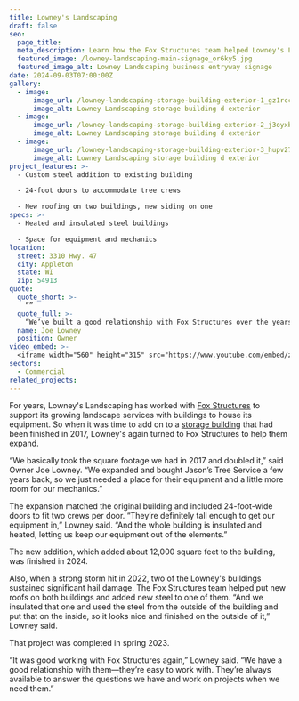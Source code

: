 ```yaml
---
title: Lowney's Landscaping
draft: false
seo:
  page_title:
  meta_description: Learn how the Fox Structures team helped Lowney's Landscaping expand one of their buildings and repair hail damage to others. 
  featured_image: /lowney-landscaping-main-signage_or6ky5.jpg
  featured_image_alt: Lowney Landscaping business entryway signage
date: 2024-09-03T07:00:00Z
gallery: 
  - image: 
      image_url: /lowney-landscaping-storage-building-exterior-1_gz1rcc.jpg
      image_alt: Lowney Landscaping storage building d exterior
  - image: 
      image_url: /lowney-landscaping-storage-building-exterior-2_j3oyxb.jpg
      image_alt: Lowney Landscaping storage building d exterior
  - image: 
      image_url: /lowney-landscaping-storage-building-exterior-3_hupv27.jpg
      image_alt: Lowney Landscaping storage building d exterior
project_features: >-
  - Custom steel addition to existing building 

  - 24-foot doors to accommodate tree crews 

  - New roofing on two buildings, new siding on one
specs: >-
  - Heated and insulated steel buildings 

  - Space for equipment and mechanics
location:
  street: 3310 Hwy. 47
  city: Appleton
  state: WI
  zip: 54913
quote:
  quote_short: >-
    “”
  quote_full: >-
    “We’ve built a good relationship with Fox Structures over the years. They understand our needs and they follow through. And I do like that they do their flatwork in-house. They did a great job on the concrete.”
  name: Joe Lowney
  position: Owner
video_embed: >-
  <iframe width="560" height="315" src="https://www.youtube.com/embed/zyS29rPHyZY?si=GDnm_8p2mo9ouWyw" title="YouTube video player" frameborder="0" allow="accelerometer; autoplay; clipboard-write; encrypted-media; gyroscope; picture-in-picture; web-share" referrerpolicy="strict-origin-when-cross-origin" allowfullscreen></iframe>
sectors:
  - Commercial
related_projects: 
---
```


For years, Lowney's Landscaping has worked with [Fox Structures](/) to support its growing landscape services with buildings to house its equipment. So when it was time to add on to a [storage building](/construction-services/storage/) that had been finished in 2017, Lowney's again turned to Fox Structures to help them expand. 

“We basically took the square footage we had in 2017 and doubled it,” said Owner Joe Lowney. “We expanded and bought Jason’s Tree Service a few years back, so we just needed a place for their equipment and a little more room for our mechanics.” 

The expansion matched the original building and included 24-foot-wide doors to fit two crews per door. “They’re definitely tall enough to get our equipment in,” Lowney said. “And the whole building is insulated and heated, letting us keep our equipment out of the elements.” 

The new addition, which added about 12,000 square feet to the building, was finished in 2024. 

Also, when a strong storm hit in 2022, two of the Lowney's buildings sustained significant hail damage. The Fox Structures team helped put new roofs on both buildings and added new steel to one of them. “And we insulated that one and used the steel from the outside of the building and put that on the inside, so it looks nice and finished on the outside of it,” Lowney said. 

That project was completed in spring 2023. 

“It was good working with Fox Structures again,” Lowney said. “We have a good relationship with them—they’re easy to work with. They’re always available to answer the questions we have and work on projects when we need them.” 